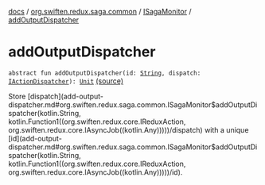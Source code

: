 [docs](../../index.md) / [org.swiften.redux.saga.common](../index.md) / [ISagaMonitor](index.md) / [addOutputDispatcher](./add-output-dispatcher.md)

# addOutputDispatcher

`abstract fun addOutputDispatcher(id: `[`String`](https://kotlinlang.org/api/latest/jvm/stdlib/kotlin/-string/index.html)`, dispatch: `[`IActionDispatcher`](../../org.swiften.redux.core/-i-action-dispatcher.md)`): `[`Unit`](https://kotlinlang.org/api/latest/jvm/stdlib/kotlin/-unit/index.html) [(source)](https://github.com/protoman92/KotlinRedux/tree/master/common/common-saga/src/main/kotlin/org/swiften/redux/saga/common/SagaMonitor.kt#L21)

Store [dispatch](add-output-dispatcher.md#org.swiften.redux.saga.common.ISagaMonitor$addOutputDispatcher(kotlin.String, kotlin.Function1((org.swiften.redux.core.IReduxAction, org.swiften.redux.core.IAsyncJob((kotlin.Any)))))/dispatch) with a unique [id](add-output-dispatcher.md#org.swiften.redux.saga.common.ISagaMonitor$addOutputDispatcher(kotlin.String, kotlin.Function1((org.swiften.redux.core.IReduxAction, org.swiften.redux.core.IAsyncJob((kotlin.Any)))))/id).

